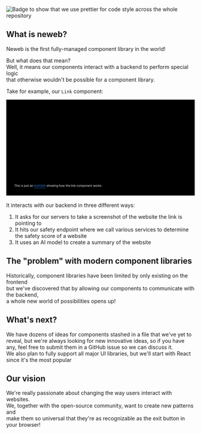 ![Badge to show that we use prettier for code style across the whole repository](https://img.shields.io/badge/code%20style-prettier-F7B93E?logo=Prettier)

## What is neweb?

Neweb is the first fully-managed component library in the world!

But what does that mean?  
Well, it means our components interact with a backend to perform special logic  
that otherwise wouldn't be possible for a component library.

Take for example, our `Link` component:

![Demonstration of how the Link component works in neweb](assets/link-demo.gif)

It interacts with our backend in three different ways:

1. It asks for our servers to take a screenshot of the website the link is pointing to
2. It hits our safety endpoint where we call various services to determine the safety score of a website
3. It uses an AI model to create a summary of the website

## The "problem" with modern component libraries

Historically, component libraries have been limited by only existing on the frontend  
but we've discovered that by allowing our components to communicate with the backend,  
a whole new world of possibilities opens up!

## What's next?

We have dozens of ideas for components stashed in a file that we've yet to reveal,
but we're always looking for new innovative ideas, so if you have any, feel free to submit them
in a GitHub issue so we can discuss it.  
We also plan to fully support all major UI libraries, but we'll start with React since it's the most popular

## Our vision

We're really passionate about changing the way users interact with websites.  
We, together with the open-source community, want to create new patterns and  
make them so universal that they're as recognizable as the exit button in your browser!
